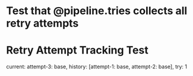 # Test that @pipeline.tries collects all retry attempts

# Retry Attempt Tracking Test

current: attempt-3: base, history: [attempt-1: base, attempt-2: base], try: 1